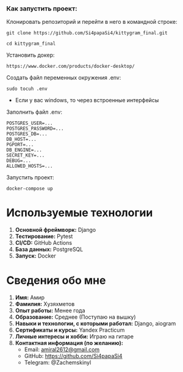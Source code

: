 ### Как запустить проект:
Клонировать репозиторий и перейти в него в командной строке:

```
git clone https://github.com/Si4papaSi4/kittygram_final.git
```

```
cd kittygram_final
```

Установить докер:

```
https://www.docker.com/products/docker-desktop/
```

Cоздать файл переменных окружения .env:

```
sudo tocuh .env
```


* Если у вас windows, то через встроенные интерфейсы

Заполнить файл .env:

```
POSTGRES_USER=...
POSTGRES_PASSWORD=...
POSTGRES_DB=...
DB_HOST=...
PGPORT=...
DB_ENGINE=...
SECRET_KEY=...
DEBUG=...
ALLOWED_HOSTS=...

```
Запустить проект:

```
docker-compose up
```

# Используемые технологии

1. **Основной фреймворк:** Django
2. **Тестирование:** Pytest
3. **CI/CD:** GitHub Actions
4. **База данных:** PostgreSQL
5. **Запуск:** Docker

# Сведения обо мне

1. **Имя:** Амир
2. **Фамилия:** Хузяхметов
3. **Опыт работы:** Менее года
4. **Образование:** Среднее (Поступаю на вышку)
5. **Навыки и технологии, с которыми работал:** Django, aiogram
7. **Сертификаты и курсы:** Yandex Practicum
8. **Личные интересы и хобби:** Играю на гитаре
9. **Контактная информация (по желанию):**
   - Email: amiral2612@gmail.com
   - GitHub: https://github.com/Si4papaSi4
   - Telegram: @Zachemskinyl
